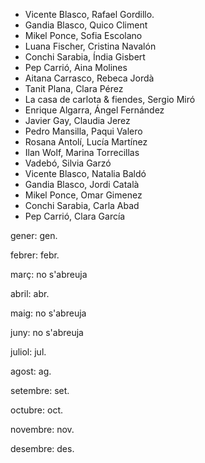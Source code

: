 
* Vicente Blasco, Rafael Gordillo.
* Gandia Blasco, Quico Climent
* Mikel Ponce, Sofia Escolano
* Luana Fischer, Cristina Navalón
* Conchi Sarabia, Índia Gisbert
* Pep Carrió, Aina Molines
* Aitana Carrasco, Rebeca Jordà
* Tanit Plana, Clara Pérez
* La casa de carlota & fiendes, Sergio Miró
* Enrique Algarra, Ángel Fernández
* Javier Gay, Claudia Jerez
* Pedro Mansilla, Paqui Valero
* Rosana Antolí, Lucía Martínez
* Ilan Wolf, Marina Torrecillas
* Vadebó, Silvia Garzó
* Vicente Blasco, Natalia Baldó
* Gandia Blasco, Jordi Català
* Mikel Ponce, Omar Gimenez
* Conchi Sarabia, Carla Abad
* Pep Carrió, Clara García



gener: gen.

febrer: febr.

març: no s'abreuja

abril: abr.

maig: no s'abreuja

juny: no s'abreuja

juliol: jul.

agost: ag.

setembre: set.

octubre: oct.

novembre: nov.

desembre: des.

